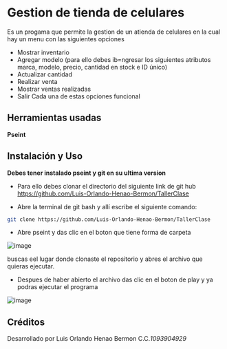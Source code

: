 # Gestion de tienda de celulares
Es un progama que permite la gestion de un atienda de celulares en la cual hay un menu con las siguientes opciones
- Mostrar inventario
- Agregar modelo (para ello debes ib=ngresar los siguientes atributos marca, modelo, precio, cantidad en stock e ID único)
- Actualizar cantidad
- Realizar venta
- Mostrar ventas realizadas
- Salir
Cada una de estas opciones funcional 

## Herramientas usadas 
**Pseint**

## Instalación y Uso
**Debes tener instalado pseint y git en su ultima version**
- Para ello debes clonar el directorio del siguiente link de git hub https://github.com/Luis-Orlando-Henao-Bermon/TallerClase

- Abre la terminal de git bash y allí escribe el siguiente comando:     

``` bash 
git clone https://github.com/Luis-Orlando-Henao-Bermon/TallerClase
```
- Abre pseint y das clic en el boton que tiene forma de carpeta

![image](https://github.com/user-attachments/assets/eccf66c7-c5d5-4d4e-8867-ddbd572814ad)

buscas eel lugar donde clonaste el repositorio y abres el archivo que quieras ejecutar.

- Despues de haber abierto el archivo das clic en el boton de play y ya podras ejecutar el programa

![image](https://github.com/user-attachments/assets/d5fb039b-4982-4bae-ad4d-777403edf6eb)


## Créditos

Desarrollado por Luis Orlando Henao Bermon C.C.*1093904929*